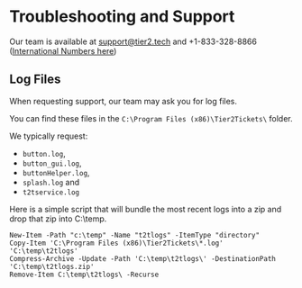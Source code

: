 # Troubleshooting and Support

Our team is available at [support@tier2.tech](mailto:support@tier2.tech) and +1-833-328-8866 ([International Numbers here](https://docs.tier2tickets.com/#support))

## Log Files

When requesting support, our team may ask you for log files.

You can find these files in the `C:\Program Files (x86)\Tier2Tickets\` folder.

We typically request:

- `button.log`,
- `button_gui.log`,
- `buttonHelper.log`,
- `splash.log` and
- `t2tservice.log`



Here is a simple script that will bundle the most recent logs into a zip and drop that zip into C:\temp.

```shell
New-Item -Path "c:\temp" -Name "t2tlogs" -ItemType "directory"
Copy-Item 'C:\Program Files (x86)\Tier2Tickets\*.log' 'C:\temp\t2tlogs'
Compress-Archive -Update -Path 'C:\temp\t2tlogs\' -DestinationPath 'C:\temp\t2tlogs.zip'
Remove-Item C:\temp\t2tlogs\ -Recurse
```

